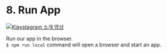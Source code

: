 # 8. Run App

[![Klaystagram 소개 영상](../../../bapp/tutorials/klaystagram/images/klaystagram-video-poster.png)](https://vimeo.com/327033594)

Run our app in the browser.\
`$ npm run local` command will open a browser and start an app.
